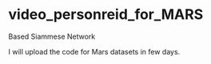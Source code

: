 # video_personreid_for_MARS
Based Siammese Network

I will upload the code for Mars datasets in few days.
